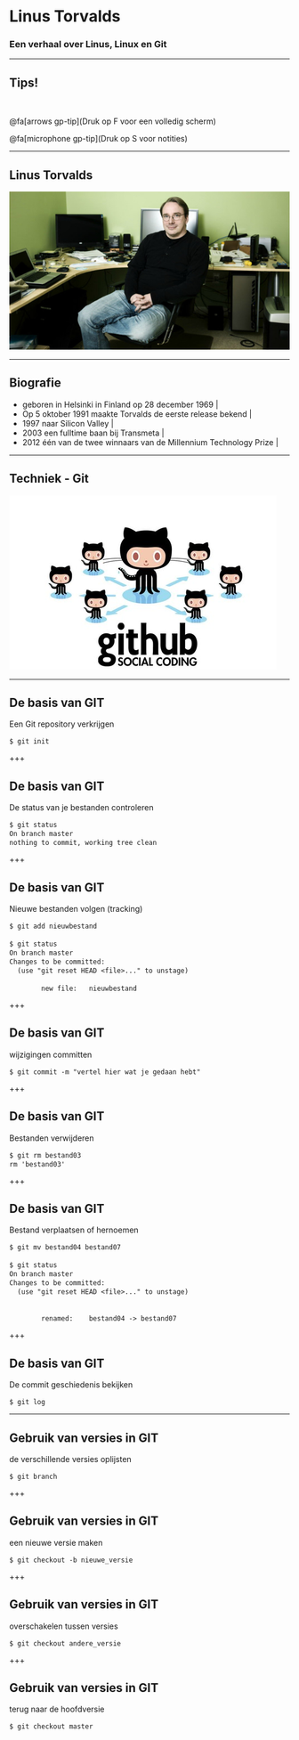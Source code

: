 # Linus Torvalds 

### Een verhaal over Linus, Linux en Git

---

## Tips!

<br>

@fa[arrows gp-tip](Druk op F voor een volledig scherm)

@fa[microphone gp-tip](Druk op S voor notities)

---

## Linus Torvalds

![](figuren/Linus_workdesk.jpg)

---

## Biografie

- geboren in Helsinki in Finland op 28 december 1969 |
- Op 5 oktober 1991 maakte Torvalds de eerste release bekend |
- 1997 naar Silicon Valley |
- 2003 een fulltime baan bij Transmeta |
- 2012 één van de twee winnaars van de Millennium Technology Prize |

---

## Techniek - Git

![](figuren/github-social-coding.resized.jpg)

---

## De basis van GIT

Een Git repository verkrijgen

```
$ git init
```

+++

## De basis van GIT

De status van je bestanden controleren

```
$ git status
On branch master
nothing to commit, working tree clean
```

+++

## De basis van GIT

Nieuwe bestanden volgen (tracking)

```
$ git add nieuwbestand

$ git status
On branch master
Changes to be committed:
  (use "git reset HEAD <file>..." to unstage)

        new file:   nieuwbestand
```

+++

## De basis van GIT

wijzigingen committen

```
$ git commit -m "vertel hier wat je gedaan hebt"
```

+++

## De basis van GIT

Bestanden verwijderen

```
$ git rm bestand03
rm 'bestand03'
```

+++

## De basis van GIT

Bestand verplaatsen of hernoemen

```
$ git mv bestand04 bestand07

$ git status
On branch master
Changes to be committed:
  (use "git reset HEAD <file>..." to unstage)


        renamed:    bestand04 -> bestand07
```

+++

## De basis van GIT

De commit geschiedenis bekijken

```
$ git log
```

---

## Gebruik van versies in GIT

de verschillende versies oplijsten

```
$ git branch
```

+++

## Gebruik van versies in GIT

een nieuwe versie maken

```
$ git checkout -b nieuwe_versie
```

+++

## Gebruik van versies in GIT

overschakelen tussen versies

```
$ git checkout andere_versie
```
+++

## Gebruik van versies in GIT

terug naar de hoofdversie
```
$ git checkout master
```
